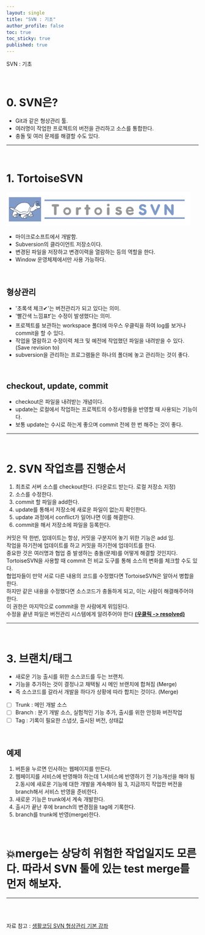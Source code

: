 ```yaml
---
layout: single
title: "SVN : 기초"
author_profile: false
toc: true
toc_sticky: true
published: true
---
```

SVN : 기초

<br>

# 0. SVN은?
* Git과 같은 형상관리 툴.
* 여러명이 작업한 프로젝트의 버전을 관리하고 소스를 통합한다.
* 충돌 및 여러 문제를 해결할 수도 있다.
<hr>
<br>

# 1. TortoiseSVN
![SVN툴 이미지](/assets/images/SVN/TortoiseSVN.png)
* 마이크로소프트에서 개발함.
* Subversion의 클라이언트 저장소이다.
* 변경된 파일을 저장하고 변경이력을 열람하는 등의 역할을 한다.
* Window 운영체제에서만 사용 가능하다.

<br>

## 형상관리
* '초록색 체크✔'는 버전관리가 되고 있다는 의미.
* '빨간색 느낌표❗'는 수정이 발생했다는 의미.
* 프로젝트를 보관하는 workspace 폴더에 마우스 우클릭을 하여 log를 보거나 commit을 할 수 있다.
* 작업을 열람하고 수정이력 체크 및 예전에 작업했던 파일을 내려받을 수 있다. (Save revision to)
* subversion을 관리하는 프로그램들은 하나의 폴더에 놓고 관리하는 것이 좋다.

<br>

## checkout, update, commit
* checkout은 파일을 내려받는 개념이다.
* update는 로컬에서 작업하는 프로젝트의 수정사항들을 반영할 때 사용되는 기능이다.
* 보통 update는 수시로 하는게 좋으며 commit 전에 한 번 해주는 것이 좋다.

<hr>
<br>

# 2. SVN 작업흐름 진행순서
1. 최초로 서버 소스를 checkout한다. (다운로드 받는다. 로컬 저장소 지정)
2. 소스를 수정한다.
3. commit 할 파일을 add한다.
4. update를 통해서 저장소에 새로운 파일이 없는지 확인한다.
5. update 과정에서 conflict가 일어나면 이를 해결한다.
6. commit을 해서 저장소에 파일을 등록한다.
<div class="notice--info">
커밋은 딱 한번, 업데이트는 항상, 커밋을 구분지어 놓기 위한 기능은 add 임.<br>
작업을 하기전에 업데이트를 하고 커밋을 하기전에 업데이트를 한다.
</div>

<div class="notice--danger">
중요한 것은 여러명과 협업 중 발생하는 충돌(문제)를 어떻게 해결할 것인지다.<br>
TortoiseSVN을 사용할 때 commit 전 비교 도구를 통해 소스의 변화를 체크할 수도 있다.
<br>
협업자들이 만약 서로 다른 내용의 코드를 수정했다면 TortoiseSVN은 알아서 병합을 한다.<br>
하지만 같은 내용을 수정했다면 소스코드가 충돌하게 되고, 이는 사람이 해결해주어야 한다.<br>
이 권한은 마지막으로 commit을 한 사람에게 위임된다.<br>
수정을 끝낸 파일은 버전관리 시스템에게 알려주어야 한다 <b><u>(우클릭 -> resolved)</u></b>
</div>

<hr>
<br>

# 3. 브랜치/태그
* 새로운 기능 출시를 위한 소스코드를 두는 브랜치.
* 기능을 추가하는 것이 결정나고 채택될 시 메인 브랜치에 합쳐짐 (Merge)
* 즉 소스코드를 갈라서 개발을 하다가 상황에 따라 합치는 것이다. (Merge)
- [ ] Trunk : 메인 개발 소스
- [ ] Branch : 분기 개발 소스, 실험적인 기능 추가, 출시를 위한 안정화 버전작업
- [ ] Tag : 기록이 필요한 스냅샷, 출시된 버전, 상태값

<br>

## 예제
1. 버튼을 누르면 인사하는 웹페이지를 만든다.
2. 웹페이지를 서비스에 반영해야 하는데
	1.서비스에 반영하기 전 기능개선을 해야 됨
	2.동시에 새로운 기능에 대한 개발을 계속해야 됨
3, 지금까지 작업한 버전을 branch해서 서비스 반영을 준비한다.
4. 새로운 기능은 trunk에서 계속 개발한다.
5. 출시가 끝난 후에 branch의 변경점을 tag에 기록한다.
6. branch를 trunk에 반영(merge)한다.

<br>

<h1>💥merge는 상당히 위험한 작업일지도 모른다. 따라서 SVN 툴에 있는 test merge를 먼저 해보자.</h1>
<hr>

<br><br>

<div class="notice--warning">
자료 참고 : <a href="https://opentutorials.org/course/305/1962" target="_blank">생활코딩 SVN 형상관리 기본 강좌</a>
</div>